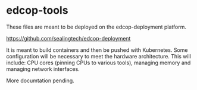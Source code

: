 # edcop-tools
These files are meant to be deployed on the edcop-deployment platform.

https://github.com/sealingtech/edcop-deployment

It is meant to build containers and then be pushed with Kubernetes.  Some configuration will be necessary to meet the hardware architecture.  This will include: CPU cores (pinning CPUs to various tools), managing memory and managing network interfaces.  

More documtation pending.

